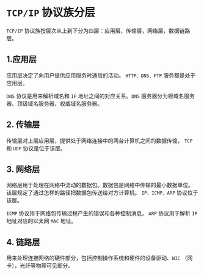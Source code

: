 # `TCP/IP` 协议族分层

`TCP/IP` 协议族按层次从上到下分为四层：应用层，传输层，网络层，数据链路层。

## 1.应用层

应用层决定了向用户提供应用服务时通信的活动。
`HTTP、DNS、FTP` 服务都是处于应用层。

`DNS` 协议是用来解析域名和 `IP` 地址之间的对应关系。`DNS` 服务器分为根域名服务器、顶级域名服务器、权威域名服务器。

## 2. 传输层

传输层对上层应用层，提供处于网络连接中的两台计算机之间的数据传输。
`TCP` 和 `UDP` 协议是位于该层。

## 3. 网络层

网络层用于处理在网络中流动的数据包。数据包是网络中传输的最小数据单位。
该层规定了通过怎样的路径把数据包传送给对方计算机。
`IP、ICMP、ARP` 协议位于该层。

`ICMP` 协议用于网络包传输过程产生的错误和各种控制消息。
`ARP` 协议用于解析 `IP` 地址对应的以太网 `MAC` 地址。

## 4. 链路层

用来处理连接网络的硬件部分，包括控制操作系统和硬件的设备驱动、`NIC` （网卡），光纤等物理可见部分。